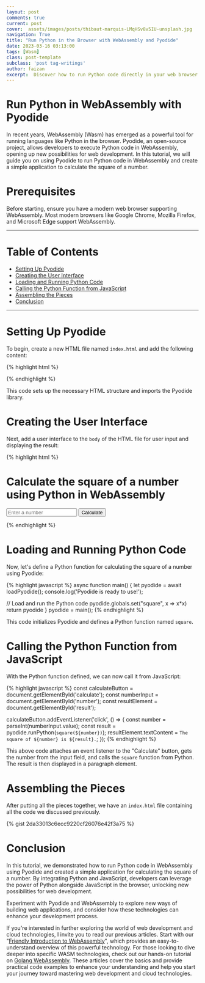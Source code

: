 ```yaml
---
layout: post
comments: true
current: post
cover:  assets/images/posts/thibaut-marquis-LMqHSv8v5IU-unsplash.jpg
navigation: True
title: "Run Python in the Browser with WebAssembly and Pyodide"
date: 2023-03-16 03:13:00
tags: [Wasm]
class: post-template
subclass: 'post tag-writings'
author: faizan
excerpt:  Discover how to run Python code directly in your web browser using WebAssembly and the Pyodide library. In this tutorial, you'll learn how to calculate the square of a number using Python and display the result in the browser."
---
```


# Run Python in WebAssembly with Pyodide
In recent years, WebAssembly (Wasm) has emerged as a powerful tool for running languages like Python in the browser. Pyodide, an open-source project, allows developers to execute Python code in WebAssembly, opening up new possibilities for web development. In this tutorial, we will guide you on using Pyodide to run Python code in WebAssembly and create a simple application to calculate the square of a number.

# Prerequisites
Before starting, ensure you have a modern web browser supporting WebAssembly. Most modern browsers like Google Chrome, Mozilla Firefox, and Microsoft Edge support WebAssembly.

***
# Table of Contents

* [Setting Up Pyodide](#setting-up-pyodide)
* [Creating the User Interface](#creating-the-user-interface)
* [Loading and Running Python Code](#loading-and-running-python-code)
* [Calling the Python Function from JavaScript](#calling-the-python-function-from-javascript)
* [Assembling the Pieces](#assembling-the-pieces)
* [Conclusion](#conclusion)

***

# Setting Up Pyodide
To begin, create a new HTML file named `index.html` and add the following content:

{% highlight html %}
<!DOCTYPE html>
<html>
<head>
  <meta charset="utf-8">
  <title>Run Python in WebAssembly with Pyodide</title>
  <script type="text/javascript" src="https://cdn.jsdelivr.net/pyodide/v0.23.0/full/pyodide.js"></script>
</head>
<body>
  <!-- Rest of the code goes here -->
</body>
</html>
{% endhighlight %}

This code sets up the necessary HTML structure and imports the Pyodide library.

# Creating the User Interface

Next, add a user interface to the `body` of the HTML file for user input and displaying the result:

{% highlight html %}
  <h1>Calculate the square of a number using Python in WebAssembly</h1>
  <input type="number" id="number" placeholder="Enter a number">
  <button id="calculate">Calculate</button>
  <p id="result"></p>
{% endhighlight %}

# Loading and Running Python Code
Now, let's define a Python function for calculating the square of a number using Pyodide:

{% highlight javascript %}
async function main() {
  let pyodide = await loadPyodide();
  console.log('Pyodide is ready to use!');

  // Load and run the Python code
  pyodide.globals.set("square", x => x*x)
  return pyodide
}
pyodide = main();
{% endhighlight %}

This code initializes Pyodide and defines a Python function named `square`.

# Calling the Python Function from JavaScript
With the Python function defined, we can now call it from JavaScript:

{% highlight javascript %}
const calculateButton = document.getElementById('calculate');
const numberInput = document.getElementById('number');
const resultElement = document.getElementById('result');

calculateButton.addEventListener('click', () => {
  const number = parseInt(numberInput.value);
  const result = pyodide.runPython(`square(${number})`);
  resultElement.textContent = `The square of ${number} is ${result}.`;
});
{% endhighlight %}

This above code attaches an event listener to the "Calculate" button, gets the number from the input field, and calls the `square` function from Python. The result is then displayed in a paragraph element.

# Assembling the Pieces

After putting all the pieces together, we have an `index.html` file containing all the code we discussed previously.

{% gist 2da33013c6ecc9220cf26076e42f3a75 %}

# Conclusion
In this tutorial, we demonstrated how to run Python code in WebAssembly using Pyodide and created a simple application for calculating the square of a number. By integrating Python and JavaScript, developers can leverage the power of Python alongside JavaScript in the browser, unlocking new possibilities for web development.

Experiment with Pyodide and WebAssembly to explore new ways of building web applications, and consider how these technologies can enhance your development process.

If you're interested in further exploring the world of web development and cloud technologies, I invite you to read our previous articles. Start with our "[Friendly Introduction to WebAssembly](https://faizanbashir.me/webassembly-a-friendly-introduction)", which provides an easy-to-understand overview of this powerful technology. For those looking to dive deeper into specific WASM technologies, check out our hands-on tutorial on [Golang WebAssembly](https://faizanbashir.me/running-golang-webassembly-in-the-browser-a-step-by-step-guide). These articles cover the basics and provide practical code examples to enhance your understanding and help you start your journey toward mastering web development and cloud technologies.